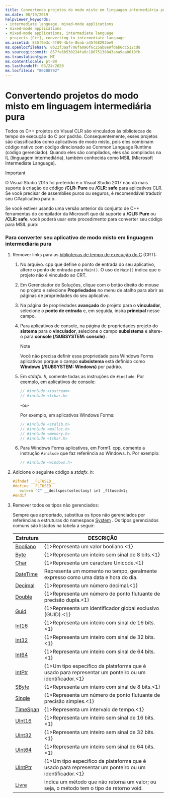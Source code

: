 ```yaml
---
title: Convertendo projetos do modo misto em linguagem intermediária pura
ms.date: 08/19/2019
helpviewer_keywords:
- intermediate language, mixed-mode applications
- mixed-mode applications
- mixed-mode applications, intermediate language
- projects [C++], converting to intermediate language
ms.assetid: 855f9e3c-4f09-4bfe-8eab-a45f68292be9
ms.openlocfilehash: 8b22f3aaf706fa096f6c25ab8e9fdab6dc512cd8
ms.sourcegitcommit: 857fa6b530224fa6c18675138043aba9aa0619fb
ms.translationtype: MT
ms.contentlocale: pt-BR
ms.lasthandoff: 03/24/2020
ms.locfileid: "80208792"
---
```

# <a name="converting-projects-from-mixed-mode-to-pure-intermediate-language"></a>Convertendo projetos do modo misto em linguagem intermediária pura

Todos os C++ projetos do Visual CLR são vinculados às bibliotecas de tempo de execução do C por padrão. Consequentemente, esses projetos são classificados como aplicativos de modo misto, pois eles combinam código nativo com código direcionado ao Common Language Runtime (código gerenciado). Quando eles são compilados, eles são compilados na IL (linguagem intermediária), também conhecida como MSIL (Microsoft Intermediate Language).

> [!IMPORTANT]
> O Visual Studio 2015 foi preterido e o Visual Studio 2017 não dá mais suporte à criação de código **/CLR: Pure** ou **/CLR: safe** para aplicativos CLR. Se você precisar de assemblies puros ou seguros, é recomendável traduzir seu C#aplicativo para o.

Se você estiver usando uma versão anterior do conjunto de C++ ferramentas do compilador da Microsoft que dá suporte a **/CLR: Pure** ou **/CLR: safe**, você poderá usar este procedimento para converter seu código para MSIL puro:

### <a name="to-convert-your-mixed-mode-application-into-pure-intermediate-language"></a>Para converter seu aplicativo de modo misto em linguagem intermediária pura

1. Remover links para as [bibliotecas de tempo de execução do C](../c-runtime-library/crt-library-features.md) (CRT):

   1. No arquivo. cpp que define o ponto de entrada do seu aplicativo, altere o ponto de entrada para `Main()`. O uso de `Main()` indica que o projeto não é vinculado ao CRT.

   2. Em Gerenciador de Soluções, clique com o botão direito do mouse no projeto e selecione **Propriedades** no menu de atalho para abrir as páginas de propriedades do seu aplicativo.

   3. Na página de propriedades **avançado** do projeto para o **vinculador**, selecione o **ponto de entrada** e, em seguida, insira **principal** nesse campo.

   4. Para aplicativos de console, na página de propriedades projeto do **sistema** para o **vinculador**, selecione o campo **subsistema** e altere-o para **console (/SUBSYSTEM: console)** .

      > [!NOTE]
      > Você não precisa definir essa propriedade para Windows Forms aplicativos porque o campo **subsistema** está definido como **Windows (/SUBSYSTEM: Windows)** por padrão.

   5. Em *stdafx. h*, comente todas as instruções de `#include`. Por exemplo, em aplicativos de console:

      ```cpp
      // #include <iostream>
      // #include <tchar.h>
      ```

       -ou-

       Por exemplo, em aplicativos Windows Forms:

      ```cpp
      // #include <stdlib.h>
      // #include <malloc.h>
      // #include <memory.h>
      // #include <tchar.h>
      ```

   6. Para Windows Forms aplicativos, em Form1. cpp, comente a instrução `#include` que faz referência ao Windows. h. Por exemplo:

      ```cpp
      // #include <windows.h>
      ```

2. Adicione o seguinte código a *stdafx. h*:

   ```cpp
   #ifndef __FLTUSED__
   #define __FLTUSED__
      extern "C" __declspec(selectany) int _fltused=1;
   #endif
   ```

3. Remover todos os tipos não gerenciados:

   Sempre que apropriado, substitua os tipos não gerenciados por referências a estruturas do namespace [System](/dotnet/api/system) . Os tipos gerenciados comuns são listados na tabela a seguir:

   |Estrutura|DESCRIÇÃO|
   |---------------|-----------------|
   |[Booliano](/dotnet/api/system.boolean)|{1&gt;Representa um valor booliano.&lt;1}|
   |[Byte](/dotnet/api/system.byte)|{1&gt;Representa um inteiro sem sinal de 8 bits.&lt;1}|
   |[Char](/dotnet/api/system.char)|{1&gt;Representa um caractere Unicode.&lt;1}|
   |[DateTime](/dotnet/api/system.datetime)|Representa um momento no tempo, geralmente expresso como uma data e hora do dia.|
   |[Decimal](/dotnet/api/system.decimal)|{1&gt;Representa um número decimal.&lt;1}|
   |[Double](/dotnet/api/system.double)|{1&gt;Representa um número de ponto flutuante de precisão dupla.&lt;1}|
   |[Guid](/dotnet/api/system.guid)|{1&gt;Representa um identificador global exclusivo (GUID).&lt;1}|
   |[Int16](/dotnet/api/system.int16)|{1&gt;Representa um inteiro com sinal de 16 bits.&lt;1}|
   |[Int32](/dotnet/api/system.int32)|{1&gt;Representa um inteiro com sinal de 32 bits.&lt;1}|
   |[Int64](/dotnet/api/system.int64)|{1&gt;Representa um inteiro com sinal de 64 bits.&lt;1}|
   |[IntPtr](/dotnet/api/system.intptr)|{1&gt;Um tipo específico da plataforma que é usado para representar um ponteiro ou um identificador.&lt;1}|
   |[SByte](/dotnet/api/system.byte)|{1&gt;Representa um inteiro com sinal de 8 bits.&lt;1}|
   |[Single](/dotnet/api/system.single)|{1&gt;Representa um número de ponto flutuante de precisão simples.&lt;1}|
   |[TimeSpan](/dotnet/api/system.timespan)|{1&gt;Representa um intervalo de tempo.&lt;1}|
   |[UInt16](/dotnet/api/system.uint16)|{1&gt;Representa um inteiro sem sinal de 16 bits.&lt;1}|
   |[UInt32](/dotnet/api/system.uint32)|{1&gt;Representa um inteiro sem sinal de 32 bits.&lt;1}|
   |[UInt64](/dotnet/api/system.uint64)|{1&gt;Representa um inteiro sem sinal de 64 bits.&lt;1}|
   |[UIntPtr](/dotnet/api/system.uintptr)|{1&gt;Um tipo específico da plataforma que é usado para representar um ponteiro ou um identificador.&lt;1}|
   |[Livre](/dotnet/api/system.void)|Indica um método que não retorna um valor; ou seja, o método tem o tipo de retorno void.|
